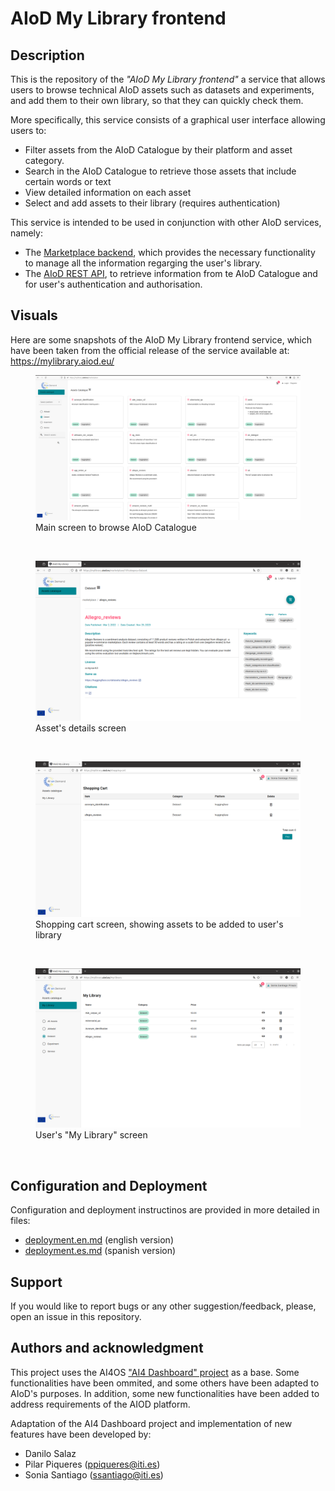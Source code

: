 # AIoD My Library frontend


## Description

This is the repository of the _"AIoD My Library frontend"_ a service that allows users to browse technical AIoD assets such as datasets and experiments, and add them to their own library, so that they can quickly check them. 

More specifically, this service consists of a graphical user interface allowing users to:
- Filter assets from the AIoD Catalogue by their platform and asset category.
- Search in the AIoD Catalogue to retrieve those assets that include certain words or text
- View detailed information on each asset
- Select and add assets to their library (requires authentication)

This service is intended to be used in conjunction with other AIoD services, namely:
- The [Marketplace backend](https://github.com/aiondemand/AIOD-marketplace-backend), which provides the necessary functionality to manage all the information regarging the user's library.
- The [AIoD REST API](https://github.com/aiondemand/AIOD-rest-api), to retrieve information from te AIoD Catalogue and for user's authentication and authorisation.

 
## Visuals
 
Here are some snapshots of the AIoD My Library frontend service, which have been taken from the official release of the service available at: https://mylibrary.aiod.eu/

<figure>
  <img src="docs/images/mylibrary-front-main.png" alt="main screen">
  <figcaption>Main screen to browse AIoD Catalogue</figcaption>
</figure>
</BR>

<figure>
  <img src="docs/images/mylibrary-front-detail.png" alt="assets detailed view">
  <figcaption>Asset's details screen</figcaption>
</figure>
</BR>

<figure>
  <img src="docs/images/mylibrary-frontend-shoppingcart.png" alt="shopping cart screen">
  <figcaption>Shopping cart screen, showing assets to be added to user's library</figcaption>
</figure>
</BR>

<figure>
  <img src="docs/images/mylibrary-front-mylibrary.png" alt="My Library screen">
  <figcaption>User's "My Library" screen</figcaption>
</figure>
</BR>


## Configuration and Deployment

Configuration and deployment instructinos are provided in more detailed in files:
* [deployment.en.md](./deployment.en.md) (english version)
* [deployment.es.md](./deployment.es.md) (spanish version)
 

## Support
If you would like to report bugs or any other suggestion/feedback, please, open an issue in this repository.
 
## Authors and acknowledgment
 
This project uses the AI4OS ["AI4 Dashboard" project](https://github.com/ai4os/ai4-dashboard) as a base.
Some functionalities have been ommited, and some others have been adapted to AIoD's purposes. In addition, some new functionalities have been added to address requirements of the AIOD platform. 

Adaptation of the AI4 Dashboard project and implementation of new features have been developed by:

* Danilo Salaz
* Pilar Piqueres (ppiqueres@iti.es)
* Sonia Santiago (ssantiago@iti.es)



